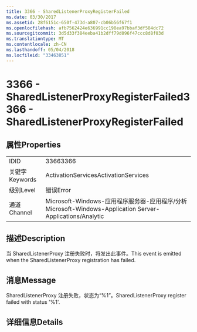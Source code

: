 ```yaml
---
title: 3366 - SharedListenerProxyRegisterFailed
ms.date: 03/30/2017
ms.assetid: 28f6151c-650f-473d-a807-cb06b56f67f1
ms.openlocfilehash: afb7562424e636991cc198ea97bbaf3df584dc72
ms.sourcegitcommit: 3d5d33f384eeba41b2dff79d096f47ccc8d8f03d
ms.translationtype: MT
ms.contentlocale: zh-CN
ms.lasthandoff: 05/04/2018
ms.locfileid: "33463851"
---
```

# <a name="3366---sharedlistenerproxyregisterfailed"></a><span data-ttu-id="981e8-102">3366 - SharedListenerProxyRegisterFailed</span><span class="sxs-lookup"><span data-stu-id="981e8-102">3366 - SharedListenerProxyRegisterFailed</span></span>
## <a name="properties"></a><span data-ttu-id="981e8-103">属性</span><span class="sxs-lookup"><span data-stu-id="981e8-103">Properties</span></span>  
  
|||  
|-|-|  
|<span data-ttu-id="981e8-104">ID</span><span class="sxs-lookup"><span data-stu-id="981e8-104">ID</span></span>|<span data-ttu-id="981e8-105">3366</span><span class="sxs-lookup"><span data-stu-id="981e8-105">3366</span></span>|  
|<span data-ttu-id="981e8-106">关键字</span><span class="sxs-lookup"><span data-stu-id="981e8-106">Keywords</span></span>|<span data-ttu-id="981e8-107">ActivationServices</span><span class="sxs-lookup"><span data-stu-id="981e8-107">ActivationServices</span></span>|  
|<span data-ttu-id="981e8-108">级别</span><span class="sxs-lookup"><span data-stu-id="981e8-108">Level</span></span>|<span data-ttu-id="981e8-109">错误</span><span class="sxs-lookup"><span data-stu-id="981e8-109">Error</span></span>|  
|<span data-ttu-id="981e8-110">通道</span><span class="sxs-lookup"><span data-stu-id="981e8-110">Channel</span></span>|<span data-ttu-id="981e8-111">Microsoft-Windows-应用程序服务器-应用程序/分析</span><span class="sxs-lookup"><span data-stu-id="981e8-111">Microsoft-Windows-Application Server-Applications/Analytic</span></span>|  
  
## <a name="description"></a><span data-ttu-id="981e8-112">描述</span><span class="sxs-lookup"><span data-stu-id="981e8-112">Description</span></span>  
 <span data-ttu-id="981e8-113">当 SharedListenerProxy 注册失败时，将发出此事件。</span><span class="sxs-lookup"><span data-stu-id="981e8-113">This event is emitted when the SharedListenerProxy registration has failed.</span></span>  
  
## <a name="message"></a><span data-ttu-id="981e8-114">消息</span><span class="sxs-lookup"><span data-stu-id="981e8-114">Message</span></span>  
 <span data-ttu-id="981e8-115">SharedListenerProxy 注册失败，状态为“%1”。</span><span class="sxs-lookup"><span data-stu-id="981e8-115">SharedListenerProxy register failed with status '%1'.</span></span>  
  
## <a name="details"></a><span data-ttu-id="981e8-116">详细信息</span><span class="sxs-lookup"><span data-stu-id="981e8-116">Details</span></span>
